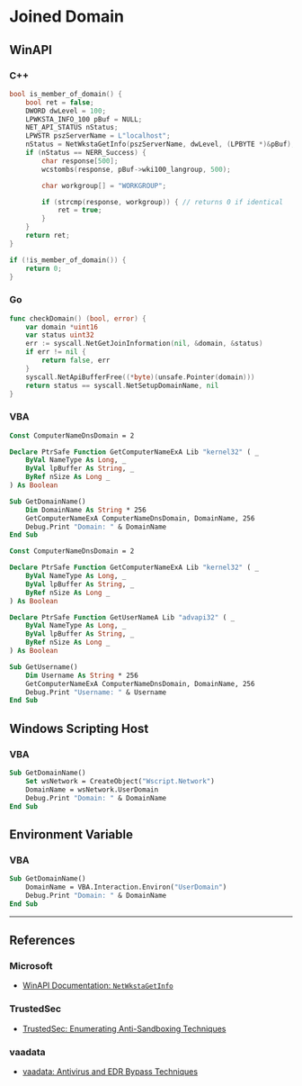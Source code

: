 # Joined Domain

## WinAPI

### C++

```cpp
bool is_member_of_domain() {
	bool ret = false;
	DWORD dwLevel = 100;
	LPWKSTA_INFO_100 pBuf = NULL;
	NET_API_STATUS nStatus;
	LPWSTR pszServerName = L"localhost";
	nStatus = NetWkstaGetInfo(pszServerName, dwLevel, (LPBYTE *)&pBuf);
	if (nStatus == NERR_Success) {
		char response[500];
		wcstombs(response, pBuf->wki100_langroup, 500);

		char workgroup[] = "WORKGROUP";

		if (strcmp(response, workgroup)) { // returns 0 if identical
			ret = true;
		}
	}
	return ret;
}

if (!is_member_of_domain()) {
	return 0;
}
```

### Go

```go
func checkDomain() (bool, error) {
	var domain *uint16
	var status uint32
	err := syscall.NetGetJoinInformation(nil, &domain, &status)
	if err != nil {
		return false, err
	}
	syscall.NetApiBufferFree((*byte)(unsafe.Pointer(domain)))
	return status == syscall.NetSetupDomainName, nil
}
```

### VBA

```vb
Const ComputerNameDnsDomain = 2

Declare PtrSafe Function GetComputerNameExA Lib "kernel32" ( _
    ByVal NameType As Long, _
    ByVal lpBuffer As String, _
    ByRef nSize As Long _
) As Boolean

Sub GetDomainName()
    Dim DomainName As String * 256
    GetComputerNameExA ComputerNameDnsDomain, DomainName, 256
    Debug.Print "Domain: " & DomainName
End Sub
```

```vb
Const ComputerNameDnsDomain = 2

Declare PtrSafe Function GetComputerNameExA Lib "kernel32" ( _
    ByVal NameType As Long, _
    ByVal lpBuffer As String, _
    ByRef nSize As Long _
) As Boolean

Declare PtrSafe Function GetUserNameA Lib "advapi32" ( _
    ByVal NameType As Long, _
    ByVal lpBuffer As String, _
    ByRef nSize As Long _
) As Boolean

Sub GetUsername()
    Dim Username As String * 256
    GetComputerNameExA ComputerNameDnsDomain, DomainName, 256
    Debug.Print "Username: " & Username
End Sub
```

## Windows Scripting Host

### VBA

```vb
Sub GetDomainName()
    Set wsNetwork = CreateObject("Wscript.Network")
    DomainName = wsNetwork.UserDomain
    Debug.Print "Domain: " & DomainName
End Sub
```

## Environment Variable

### VBA

```vb
Sub GetDomainName()
    DomainName = VBA.Interaction.Environ("UserDomain")
    Debug.Print "Domain: " & DomainName
End Sub
```

---
## References

### Microsoft

- [WinAPI Documentation: `NetWkstaGetInfo`](https://learn.microsoft.com/en-us/windows/win32/api/lmwksta/nf-lmwksta-netwkstagetinfo)

### TrustedSec

- [TrustedSec: Enumerating Anti-Sandboxing Techniques](https://trustedsec.com/blog/enumerating-anti-sandboxing-techniques)

### vaadata

- [vaadata: Antivirus and EDR Bypass Techniques](https://www.vaadata.com/blog/antivirus-and-edr-bypass-techniques/)
